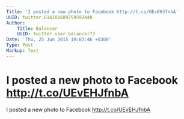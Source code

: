 ```yaml
---
Title: 'I posted a new photo to Facebook http://t.co/UEvEHJfnbA'
UUID: twitter.614101689759592448
Author:
    Title: Balancer
    UUID: twitter.user.balancer73
Date: 'Thu, 25 Jun 2015 19:03:46 +0300'
Type: Post
Markup: Text
---
```


# I posted a new photo to Facebook http://t.co/UEvEHJfnbA

I posted a new photo to Facebook http://t.co/UEvEHJfnbA